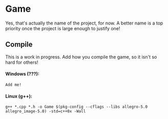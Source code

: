 # Game

Yes, that's actually the name of the project, for now. A better name is a top priority once the project is large enough to justify one!

## Compile

This is a work in progress. Add how you compile the game, so it isn't so hard for others!

#### Windows (???):

```
Add me!
```

#### Linux (g++):

```
g++ *.cpp *.h -o Game $(pkg-config --cflags --libs allegro-5.0 allegro_image-5.0) -std=c++0x -Wall
```
